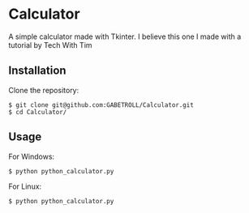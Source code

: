 # Calculator
A simple calculator made with Tkinter. I believe this one I made with a tutorial by Tech With Tim
## Installation
Clone the repository:
```
$ git clone git@github.com:GABETROLL/Calculator.git
$ cd Calculator/
```
## Usage
For Windows:
```
$ python python_calculator.py
```
For Linux:
```
$ python python_calculator.py
```
